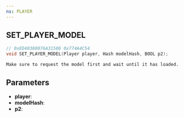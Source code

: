```yaml
---
ns: PLAYER
---
```

## SET_PLAYER_MODEL

```c
// 0xED40380076A31506 0x774A4C54
void SET_PLAYER_MODEL(Player player, Hash modelHash, BOOL p2);
```

```
Make sure to request the model first and wait until it has loaded.
```

## Parameters
* **player**:
* **modelHash**:
* **p2**:
